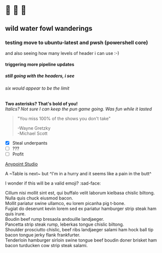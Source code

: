 # :see_no_evil: :hear_no_evil: :speak_no_evil:
## wild water fowl wanderings
### testing move to ubuntu-latest and pwsh (powershell core)
and also seeing how many levels of header i can use :-)
#### triggering more pipeline updates
##### still going with the headers, i see
###### six would appear to be the limit
**Two asterisks? That's bold of you!**  
*Italics? Not sure I can keep the pun game going. Was fun while it lasted*
>"You miss 100% of the shows you don't take"
>   
>   \-Wayne Gretzky  
>       \-Michael Scott

- [x] Steal underpants
- [ ] ???
- [ ] Profit

[Anypoint Studio](https://anypoint.mulesoft.com/)

A ~Table is next~ but ^I'm in a hurry and it seems like a pain in the butt^

I wonder if this will be a valid emoji?
:sad-face:

Cillum nisi mollit sint est, qui buffalo velit laborum kielbasa chislic biltong.  
Nulla quis chuck eiusmod bacon.  
Mollit pariatur swine ullamco, eu lorem picanha pig t-bone.  
Fugiat do deserunt kevin lorem sed ex pariatur hamburger strip steak ham quis irure.  
Boudin beef rump bresaola andouille landjaeger.  
Pancetta strip steak rump, leberkas tongue chislic biltong.  
Shoulder prosciutto chislic, beef ribs landjaeger salami ham hock ball tip bacon tongue jerky flank frankfurter.  
Tenderloin hamburger sirloin swine tongue beef boudin doner brisket ham bacon turducken cow strip steak salami.  
